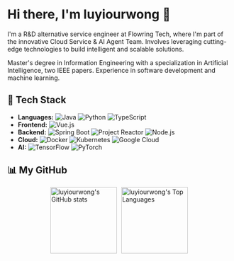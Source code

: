 # Hi there, I'm luyiourwong 👋

I'm a R&D alternative service engineer at Flowring Tech, where I'm part of the innovative Cloud Service & AI Agent Team. Involves leveraging cutting-edge technologies to build intelligent and scalable solutions.

Master's degree in Information Engineering with a specialization in Artificial Intelligence, two IEEE papers. Experience in software development and machine learning.

## 🚀 Tech Stack

- **Languages:** ![Java](https://img.shields.io/badge/Java-ED8B00?style=for-the-badge&logo=openjdk&logoColor=white) ![Python](https://img.shields.io/badge/Python-3776AB?style=for-the-badge&logo=python&logoColor=white) ![TypeScript](https://img.shields.io/badge/TypeScript-007ACC?style=for-the-badge&logo=typescript&logoColor=white)
- **Frontend:** ![Vue.js](https://img.shields.io/badge/Vue.js-35495E?style=for-the-badge&logo=vue.js&logoColor=4FC08D)
- **Backend:** ![Spring Boot](https://img.shields.io/badge/Spring_Boot-6DB33F?style=for-the-badge&logo=spring-boot&logoColor=white) ![Project Reactor](https://img.shields.io/badge/Project_Reactor-6DB33F?style=for-the-badge&logo=spring&logoColor=white) ![Node.js](https://img.shields.io/badge/Node.js-43853D?style=for-the-badge&logo=node.js&logoColor=white)
- **Cloud:** ![Docker](https://img.shields.io/badge/Docker-2496ED?style=for-the-badge&logo=docker&logoColor=white) ![Kubernetes](https://img.shields.io/badge/Kubernetes-326CE5?style=for-the-badge&logo=kubernetes&logoColor=white) ![Google Cloud](https://img.shields.io/badge/Google_Cloud-4285F4?style=for-the-badge&logo=google-cloud&logoColor=white)
- **AI:** ![TensorFlow](https://img.shields.io/badge/TensorFlow-FF6F00?style=for-the-badge&logo=tensorflow&logoColor=white) ![PyTorch](https://img.shields.io/badge/PyTorch-EE4C2C?style=for-the-badge&logo=pytorch&logoColor=white)

## 📊 My GitHub

<a style="display: flex; justify-content: center; gap: 10px;" href="https://github.com/anuraghazra/github-readme-stats">
<img height="150" style="max-height: 150px; width: auto;" alt="luyiourwong's GitHub stats" src="https://github-readme-stats.vercel.app/api?username=luyiourwong&show_icons=true&theme=dark" />
<img height="150" style="max-height: 150px; width: auto;" alt="luyiourwong's Top Languages" src="https://github-readme-stats.vercel.app/api/top-langs/?username=luyiourwong&theme=dark&layout=donut" />
</a>
